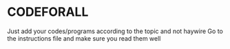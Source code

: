 # CODEFORALL
Just add your codes/programs according to the topic and not haywire
Go to the instructions file and make sure you read them well
